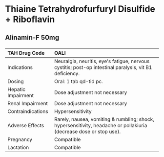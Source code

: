 # Thiaine Tetrahydrofurfuryl Disulfide + Riboflavin

## Alinamin-F 50mg

##### 

| TAH Drug Code      | OALI                                                                                                               |
|:-------------------|:-------------------------------------------------------------------------------------------------------------------|
| Indications        | Neuralgia, neuritis, eye's fatigue, nervous cystitis; post-op intestinal paralysis, vit B1 deficiency.             |
| Dosing             | Oral: 1 tab qd-tid pc.                                                                                             |
| Hepatic Impairment | Dose adjustment not necessary                                                                                      |
| Renal Impairment   | Dose adjustment not necessary                                                                                      |
| Contraindications  | Hypersensitivity                                                                                                   |
| Adverse Effects    | Rarely, nausea, vomiting & rumbling; shock, hypersensitivity, headache or pollakiuria (decrease dose or stop use). |
| Pregnancy          | Compatible                                                                                                         |
| Lactation          | Compatible                                                                                                         |

